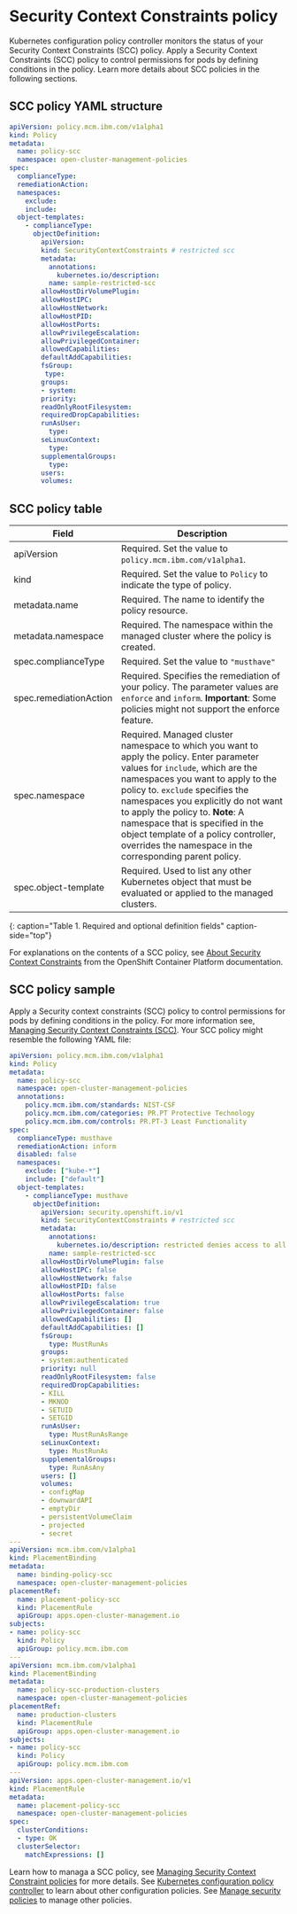 # Security Context Constraints policy

Kubernetes configuration policy controller monitors the status of your Security Context Constraints (SCC) policy. Apply a Security Context Constraints (SCC) policy to control permissions for pods by defining conditions in the policy. Learn more details about SCC policies in the following sections.

## SCC policy YAML structure

```yaml
apiVersion: policy.mcm.ibm.com/v1alpha1
kind: Policy
metadata:
  name: policy-scc
  namespace: open-cluster-management-policies
spec:
  complianceType:
  remediationAction:
  namespaces:
    exclude:
    include:
  object-templates:
    - complianceType:
      objectDefinition:
        apiVersion:
        kind: SecurityContextConstraints # restricted scc
        metadata:
          annotations:
            kubernetes.io/description:
          name: sample-restricted-scc
        allowHostDirVolumePlugin:
        allowHostIPC:
        allowHostNetwork:
        allowHostPID:
        allowHostPorts:
        allowPrivilegeEscalation:
        allowPrivilegedContainer:
        allowedCapabilities:
        defaultAddCapabilities:
        fsGroup:
         type:
        groups:
        - system:
        priority:
        readOnlyRootFilesystem:
        requiredDropCapabilities:
        runAsUser:
          type:
        seLinuxContext:
          type:
        supplementalGroups:
          type:
        users:
        volumes:

  ```

## SCC policy table

<!--place holder until i revise with the correct parameters-->

|Field|Description|
|-- | -- |
| apiVersion | Required. Set the value to `policy.mcm.ibm.com/v1alpha1`. <!--current place holder until this info is updated--> |
| kind | Required. Set the value to `Policy` to indicate the type of policy. |
| metadata.name | Required. The name to identify the policy resource. |
| metadata.namespace | Required. The namespace within the managed cluster where the policy is created. |
| spec.complianceType | Required. Set the value to `"musthave"`|
| spec.remediationAction | Required. Specifies the remediation of your policy. The parameter values are `enforce` and `inform`. **Important**: Some policies might not support the enforce feature.|
| spec.namespace | Required. Managed cluster namespace to which you want to apply the policy.  Enter parameter values for `include`, which are the namespaces you want to apply to the policy to. `exclude` specifies the namespaces you explicitly do not want to apply the policy to. **Note**: A namespace that is specified in the object template of a policy controller, overrides the namespace in the corresponding parent policy.|
| spec.object-template| Required. Used to list any other Kubernetes object that must be evaluated or applied to the managed clusters. |
{: caption="Table 1. Required and optional definition fields" caption-side="top"}

For explanations on the contents of a SCC policy, see [About Security Context Constraints](https://docs.openshift.com/container-platform/4.3/authentication/managing-security-context-constraints.html#security-context-constraints-about_configuring-internal-oauth) from the OpenShift Container Platform documentation.

## SCC policy sample

Apply a Security context constraints (SCC) policy to control permissions for pods by defining conditions in the policy. For more information see, [Managing Security Context Constraints (SCC)](https://docs.openshift.com/container-platform/4.3/authentication/managing-security-context-constraints.html#security-context-constraints-about_configuring-internal-oauth).  Your SCC policy might resemble the following YAML file:


   ```yaml
   apiVersion: policy.mcm.ibm.com/v1alpha1
   kind: Policy
   metadata:
     name: policy-scc
     namespace: open-cluster-management-policies
     annotations:
       policy.mcm.ibm.com/standards: NIST-CSF
       policy.mcm.ibm.com/categories: PR.PT Protective Technology
       policy.mcm.ibm.com/controls: PR.PT-3 Least Functionality
   spec:
     complianceType: musthave
     remediationAction: inform
     disabled: false
     namespaces:
       exclude: ["kube-*"]
       include: ["default"]
     object-templates:
       - complianceType: musthave
         objectDefinition:
           apiVersion: security.openshift.io/v1
           kind: SecurityContextConstraints # restricted scc
           metadata:
             annotations:
               kubernetes.io/description: restricted denies access to all host features and requires pods to be run with a UID, and SELinux context that are allocated to the namespace.  This is the most restrictive SCC and it is used by default for authenticated users.
             name: sample-restricted-scc
           allowHostDirVolumePlugin: false
           allowHostIPC: false
           allowHostNetwork: false
           allowHostPID: false
           allowHostPorts: false
           allowPrivilegeEscalation: true
           allowPrivilegedContainer: false
           allowedCapabilities: []
           defaultAddCapabilities: []
           fsGroup:
             type: MustRunAs
           groups:
           - system:authenticated
           priority: null
           readOnlyRootFilesystem: false
           requiredDropCapabilities:
           - KILL
           - MKNOD
           - SETUID
           - SETGID
           runAsUser:
             type: MustRunAsRange
           seLinuxContext:
             type: MustRunAs
           supplementalGroups:
             type: RunAsAny
           users: []
           volumes:
           - configMap
           - downwardAPI
           - emptyDir
           - persistentVolumeClaim
           - projected
           - secret
   ---
   apiVersion: mcm.ibm.com/v1alpha1
   kind: PlacementBinding
   metadata:
     name: binding-policy-scc
     namespace: open-cluster-management-policies
   placementRef:
     name: placement-policy-scc
     kind: PlacementRule
     apiGroup: apps.open-cluster-management.io
   subjects:
   - name: policy-scc
     kind: Policy
     apiGroup: policy.mcm.ibm.com
   ---
   apiVersion: mcm.ibm.com/v1alpha1
   kind: PlacementBinding
   metadata:
     name: policy-scc-production-clusters
     namespace: open-cluster-management-policies
   placementRef:
     name: production-clusters
     kind: PlacementRule
     apiGroup: apps.open-cluster-management.io
   subjects:
   - name: policy-scc
     kind: Policy
     apiGroup: policy.mcm.ibm.com
   ---
   apiVersion: apps.open-cluster-management.io/v1
   kind: PlacementRule
   metadata:
     name: placement-policy-scc
     namespace: open-cluster-management-policies
   spec:
     clusterConditions:
     - type: OK
     clusterSelector:
       matchExpressions: []
  ```

Learn how to managa a SCC policy, see [Managing Security Context Constraint policies](create_scc_policy.md) for more details. See [Kubernetes configuration policy controller](config_policy_ctrl.md) to learn about other configuration policies. See [Manage security policies](manage_policy_overview.md) to manage other policies.
